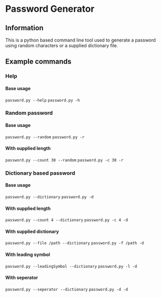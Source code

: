 # Password Generator

## Information
This is a python based command line tool used to generate a password using random characters or a supplied dictionary file.

## Example commands

### Help
#### Base usage
`password.py --help`
`password.py -h`

### Random password
#### Base usage
`password.py --random`
`password.py -r`

#### With supplied length
`password.py --count 30 --random`
`password.py -c 30 -r`

### Dictionary based password
#### Base usage
`password.py --dictionary`
`password.py -d`

#### With supplied length
`password.py --count 4 --dictionary`
`password.py -c 4 -d`

#### With supplied dictionary
`password.py --file /path --dictionary`
`password.py -f /path -d`

#### With leading symbol
`password.py --leadingSymbol --dictionary`
`password.py -l -d`

#### With seperator
`password.py --seperator --dictionary`
`password.py -d -d`
